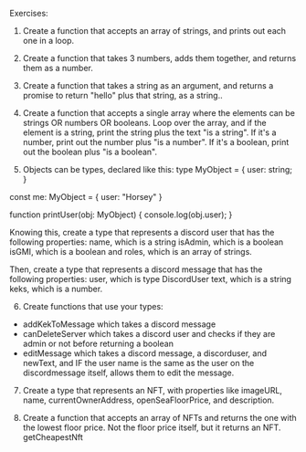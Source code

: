 Exercises:

1) Create a function that accepts an array of strings, and prints out each one in a loop.

2) Create a function that takes 3 numbers, adds them together, and returns them as a number.

3) Create a function that takes a string as an argument, and returns a promise to return "hello" plus that string, as a string..

4) Create a function that accepts a single array where the elements can be strings OR numbers OR booleans. Loop over the array, and if the element is a string, print the string plus the text "is a string". If it's a number, print out the number plus "is a number". If it's a boolean, print out the boolean plus "is a boolean".

5) Objects can be types, declared like this:
type MyObject = {
    user: string;
}

const me: MyObject = {
    user: "Horsey"
}

function printUser(obj: MyObject) {
    console.log(obj.user);
}


Knowing this, create a type that represents a discord user that has the following properties:
name, which is a string
isAdmin, which is a boolean
isGMI, which is a boolean
and roles, which is an array of strings.

Then, create a type that represents a discord message that has the following properties:
user, which is type DiscordUser
text, which is a string
keks, which is a number.

6) Create functions that use your types:
- addKekToMessage which takes a discord message
- canDeleteServer which takes a discord user and checks if they are admin or not before returning a boolean
- editMessage which takes a discord message, a discorduser, and newText, and IF the user name is the same as the user on the discordmessage itself, allows them to edit the message.

7) Create a type that represents an NFT, with properties like imageURL, name, currentOwnerAddress, openSeaFloorPrice, and description.

8) Create a function that accepts an array of NFTs and returns the one with the lowest floor price. Not the floor price itself, but it returns an NFT. getCheapestNft